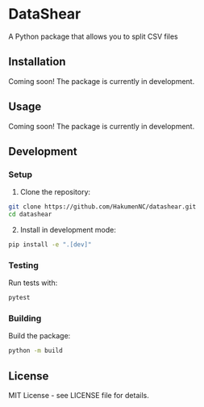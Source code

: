 # DataShear

A Python package that allows you to split CSV files

## Installation

Coming soon! The package is currently in development.

## Usage

Coming soon! The package is currently in development.

## Development

### Setup

1. Clone the repository:
```bash
git clone https://github.com/HakumenNC/datashear.git
cd datashear
```

2. Install in development mode:
```bash
pip install -e ".[dev]"
```

### Testing

Run tests with:
```bash
pytest
```

### Building

Build the package:
```bash
python -m build
```

## License

MIT License - see LICENSE file for details.

